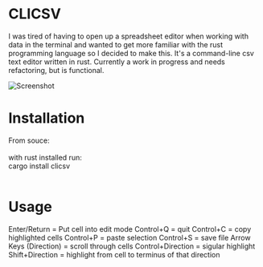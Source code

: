 # CLICSV

I was tired of having to open up a spreadsheet editor when working with data in the terminal and wanted to get more familiar with the rust programming language so I decided to make this. It's a command-line csv text editor written in rust. Currently a work in progress and needs refactoring, but is functional. 

![Screenshot](https://user-images.githubusercontent.com/68864205/128723885-d5906592-96b1-462c-89b2-635ed71cb03c.png)

# Installation
From souce: <br /> <br />
with rust installed run: <br />
cargo install clicsv<br />
<br />

# Usage
Enter/Return = Put cell into edit mode
Control+Q = quit
Control+C = copy highlighted cells
Control+P = paste selection
Control+S = save file
Arrow Keys (Direction) = scroll through cells
Control+Direction = sigular highlight
Shift+Direction = highlight from cell to terminus of that direction
